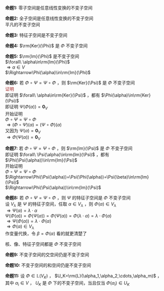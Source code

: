 **命题1:** 零子空间是任意线性变换的不变子空间  
  
**命题2:** 全子空间是任意线性变换的不变子空间  
平凡的不变子空间  
  
**命题3:** 特征子空间是不变子空间  
  
**命题4:**  $\rm{Ker}(\Phi)$ 是 $\Phi$ 不变子空间  
  
**命题5:**  $\rm{Im}(\Phi)$ 是不变子空间  
$\forall\ \alpha\in\rm{Im}(\Phi)$  
$\Rightarrow\alpha\in V$  
$\Rightarrow\Phi(\alpha)\in\rm{Im}(\Phi)$  
  
**命题6:** 若 $\Phi\circ\Psi=\Psi\circ\Phi$ ，则 $\rm{Ker}(\Psi)$ 是 $\Phi$ 不变子空间  
<font color=brown>证明</font>  
即证明 $\forall\ \alpha\in\rm{Ker}(\Psi)$ ，都有 $\Phi(\alpha)\in\rm{Ker}(\Psi)$  
即证明 $\Psi(\Phi(\alpha))=\mathbf0_V$  
开始证明  
$\Phi\circ\Psi=\Psi\circ\Phi$  
$\Rightarrow(\Phi\circ\Psi)(\alpha)=(\Psi\circ\Phi)(\alpha)$  
又因为 $\Psi(\alpha)=\mathbf0_V$  
$\Rightarrow\Phi(\Psi(\alpha))=\mathbf0_V$  
  
**命题7:** 若 $\Phi\circ\Psi=\Psi\circ\Phi$ ，则 $\rm{Im}(\Psi)$ 是 $\Phi$ 不变子空间  
即证明 $\forall\ \Psi(\alpha)\in\rm{Im}(\Psi)$ ，都有 $\Phi(\Psi(\alpha))\in\rm{Im}(\Psi)$  
开始证明  
$\Phi\circ\Psi=\Psi\circ\Phi$  
$\Rightarrow\Phi(\Psi(\alpha))=\Psi(\Phi(\alpha))=\Psi(\beta)\in\rm{Im}(\Psi)$  
$\Rightarrow\Phi(\Psi(\alpha))\in\rm{Im}(\Psi)$  
  
**命题8:** 若 $\Phi\circ\Psi=\Psi\circ\Phi$ ，则 $\Psi$ 的特征子空间是 $\Phi$ 不变子空间  
设 $V_{\lambda}$ 是 $\Psi$ 的特征子空间，任取 $\alpha\in V_{\lambda}$ ，则 $\Phi(\alpha)\in V_{\lambda}$  
$\Rightarrow\Psi(\alpha)=\lambda\cdot\alpha$  
$\Psi(\Phi(\alpha))=\Phi(\Psi(\alpha))=\Phi(\Psi(\alpha))=\Phi(\lambda\cdot\alpha)=\lambda\cdot\Phi(\alpha)$  
$\Rightarrow\Psi(\Phi(\alpha))=\lambda\cdot\Phi(\alpha)$  
$\Rightarrow\Phi(\alpha)\in V_{\lambda}$  
作变量代换，令 $\beta=\Phi(\alpha)$ 看的就更清楚了  
  
核、像、特征子空间都是 $\Phi$ 不变子空间  
  
**命题9:** 不变子空间的交空间仍是不变子空间  
  
**命题10:** 不变子空间的和空间仍是不变子空间  
  
**命题11:** 设 $\Phi\in\mathbb{L}(V_K)$ ， $U_K=\rm{L}(\alpha_1,\alpha_2,\cdots,\alpha_m)$ ，其中 $\alpha_i\in V$ ， $U_K$ 是 $\Phi$ 下的不变子空间，当且仅当 $\Phi(\alpha_i)\in U_K$  
